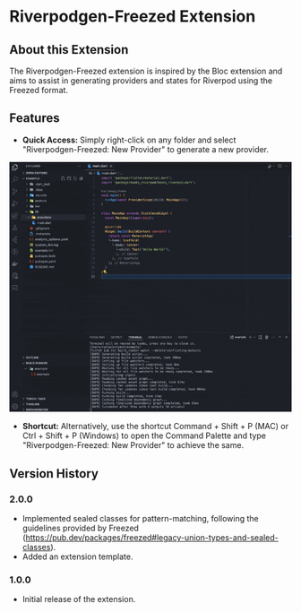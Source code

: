 # Riverpodgen-Freezed Extension

## About this Extension

The Riverpodgen-Freezed extension is inspired by the Bloc extension and aims to assist in generating providers and states for Riverpod using the Freezed format.

## Features

- **Quick Access:** Simply right-click on any folder and select "Riverpodgen-Freezed: New Provider" to generate a new provider.

![](https://raw.githubusercontent.com/trongnghiapix/riverpodgen-freezed-extension/main/src/images/example.gif)

- **Shortcut:** Alternatively, use the shortcut Command + Shift + P (MAC) or Ctrl + Shift + P (Windows) to open the Command Palette and type "Riverpodgen-Freezed: New Provider" to achieve the same.

## Version History

### 2.0.0

- Implemented sealed classes for pattern-matching, following the guidelines provided by Freezed (https://pub.dev/packages/freezed#legacy-union-types-and-sealed-classes).
- Added an extension template.

### 1.0.0

- Initial release of the extension.
